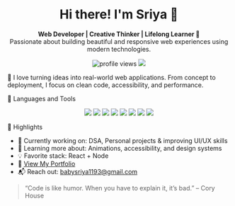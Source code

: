 <h1 align="center">Hi there! I'm Sriya 👋</h1>

<p align="center">
  <b>Web Developer | Creative Thinker | Lifelong Learner 🌱</b><br/>
  Passionate about building beautiful and responsive web experiences using modern technologies.
</p>

<p align="center">
  <img src="https://komarev.com/ghpvc/?username=sriya-yourusername&style=flat-square" alt="profile views"/>
  <a href="www.linkedin.com/in/sriya-muppidi" target="_blank"><img src="https://img.shields.io/badge/LinkedIn-Connect-blue?style=flat-square&logo=linkedin"></a>
</p>

💬 I love turning ideas into real-world web applications. From concept to deployment, I focus on clean code, accessibility, and performance.

🔧 Languages and Tools

<p align="center">
  <img src="https://img.shields.io/badge/-HTML5-E34F26?style=flat-square&logo=html5&logoColor=white"/>
  <img src="https://img.shields.io/badge/-CSS3-1572B6?style=flat-square&logo=css3"/>
  <img src="https://img.shields.io/badge/-JavaScript-F7DF1E?style=flat-square&logo=javascript&logoColor=black"/>
  <img src="https://img.shields.io/badge/-React-61DAFB?style=flat-square&logo=react&logoColor=black"/>
  <img src="https://img.shields.io/badge/-Vite-646CFF?style=flat-square&logo=vite&logoColor=white"/>
  <img src="https://img.shields.io/badge/-Git-F05032?style=flat-square&logo=git&logoColor=white"/>
  <img src="https://img.shields.io/badge/-GitHub-181717?style=flat-square&logo=github"/>
  <img src="https://img.shields.io/badge/-VS%20Code-007ACC?style=flat-square&logo=visual-studio-code"/>
</p>

 🌟 Highlights

- 🔭 Currently working on: DSA, Personal projects & improving UI/UX skills  
- 🌱 Learning more about: Animations, accessibility, and design systems  
- 💡 Favorite stack: React + Node   
- 📄 [View My Portfolio](https://sriya-portfolio-orpin.vercel.app/)  
- 📬 Reach out: babysriya1193@gmail.com


> “Code is like humor. When you have to explain it, it’s bad.” – Cory House



